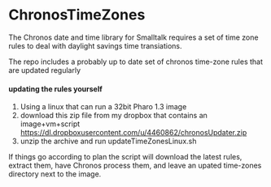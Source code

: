ChronosTimeZones
=======

The Chronos date and time library for Smalltalk requires a set of time zone rules to deal with daylight savings time transiations. 

The repo includes a probably up to date set of chronos time-zone rules that are updated regularly


#### updating the rules yourself
1. Using a linux that can run a 32bit Pharo 1.3 image
2. download this zip file from my dropbox that contains an image+vm+script
    https://dl.dropboxusercontent.com/u/4460862/chronosUpdater.zip
3. unzip the archive and run updateTimeZonesLinux.sh


If things go according to plan the script will download the latest rules, extract them, have Chronos process them, and leave an upated time-zones directory next to the image.

